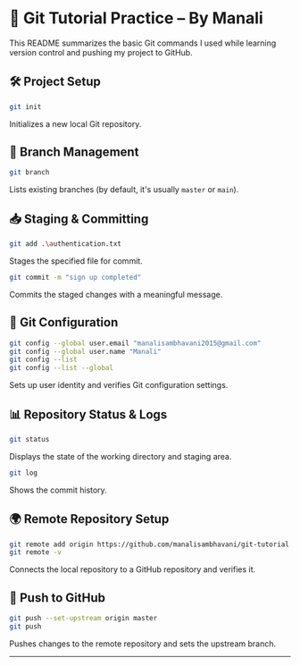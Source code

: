 # 📘 Git Tutorial Practice – By Manali

This README summarizes the basic Git commands I used while learning version control and pushing my project to GitHub.

## 🛠 Project Setup

```bash
git init
```

Initializes a new local Git repository.

## 🌿 Branch Management

```bash
git branch
```

Lists existing branches (by default, it's usually `master` or `main`).

## 📥 Staging & Committing

```bash
git add .\authentication.txt
```

Stages the specified file for commit.

```bash
git commit -m "sign up completed"
```

Commits the staged changes with a meaningful message.

## 👤 Git Configuration

```bash
git config --global user.email "manalisambhavani2015@gmail.com"
git config --global user.name "Manali"
git config --list
git config --list --global
```

Sets up user identity and verifies Git configuration settings.

## 📊 Repository Status & Logs

```bash
git status
```

Displays the state of the working directory and staging area.

```bash
git log
```

Shows the commit history.

## 🌍 Remote Repository Setup

```bash
git remote add origin https://github.com/manalisambhavani/git-tutorial.git
git remote -v
```

Connects the local repository to a GitHub repository and verifies it.

## 🚀 Push to GitHub

```bash
git push --set-upstream origin master
git push
```

Pushes changes to the remote repository and sets the upstream branch.

---
